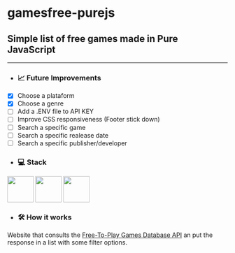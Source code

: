 # gamesfree-purejs
## Simple list of free games made in Pure JavaScript
---

- ### :chart_with_upwards_trend: Future Improvements
- [x] Choose a plataform
- [x] Choose a genre
- [ ] Add a .ENV file to API KEY
- [ ] Improve CSS responsiveness (Footer stick down)
- [ ] Search a specific game
- [ ] Search a specific realease date
- [ ] Search a specific publisher/developer

- ### 💻 Stack
<div>
  <img src="https://cdn.jsdelivr.net/gh/devicons/devicon/icons/javascript/javascript-original.svg" width="60" height="60" align="center"  />         
  <img src="https://cdn.jsdelivr.net/gh/devicons/devicon/icons/html5/html5-original-wordmark.svg" width="60" height="60" align="center" />          
  <img src="https://cdn.jsdelivr.net/gh/devicons/devicon/icons/css3/css3-original-wordmark.svg" width="60" height="60" align="center" />                     
</div>

 - ### 🛠 How it works
Website that consults the [Free-To-Play Games Database API](https://www.freetogame.com/api-doc) an put the response in a list with some filter options.